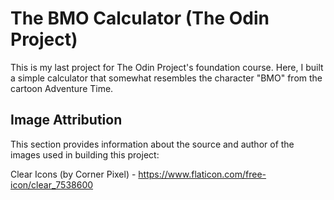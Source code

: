 # The BMO Calculator (The Odin Project)
This is my last project for The Odin Project's foundation course. Here, I built a simple calculator that somewhat resembles the character "BMO" from the cartoon Adventure Time.

## Image Attribution
This section provides information about the source and author of the images used in building this project:

Clear Icons (by Corner Pixel) - https://www.flaticon.com/free-icon/clear_7538600